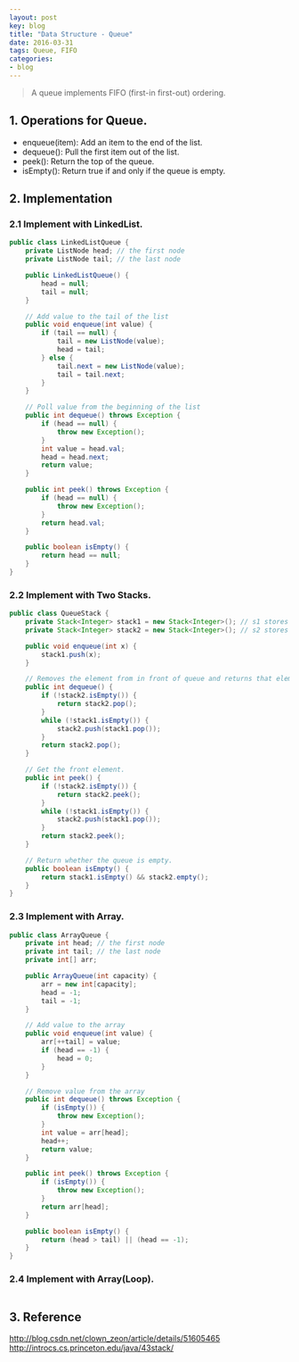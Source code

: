 ```yaml
---
layout: post
key: blog
title: "Data Structure - Queue"
date: 2016-03-31
tags: Queue, FIFO
categories:
- blog
---
```


> A queue implements FIFO (first-in first-out) ordering.

## 1. Operations for Queue.
* enqueue(item): Add an item to the end of the list.
* dequeue(): Pull the first item out of the list.
* peek(): Return the top of the queue.
* isEmpty(): Return true if and only if the queue is empty.

## 2. Implementation
### 2.1 Implement with LinkedList.
```java
public class LinkedListQueue {
    private ListNode head; // the first node
    private ListNode tail; // the last node

    public LinkedListQueue() {
        head = null;
        tail = null;
    }

    // Add value to the tail of the list
    public void enqueue(int value) {
        if (tail == null) {
            tail = new ListNode(value);
            head = tail;
        } else {
            tail.next = new ListNode(value);
            tail = tail.next;
        }
    }

    // Poll value from the beginning of the list
    public int dequeue() throws Exception {
        if (head == null) {
            throw new Exception();
        }
        int value = head.val;
        head = head.next;
        return value;
    }

    public int peek() throws Exception {
        if (head == null) {
            throw new Exception();
        }
        return head.val;
    }

    public boolean isEmpty() {
        return head == null;
    }
}
```

### 2.2 Implement with Two Stacks.
```java
public class QueueStack {
    private Stack<Integer> stack1 = new Stack<Integer>(); // s1 stores new elements
    private Stack<Integer> stack2 = new Stack<Integer>(); // s2 stores old elements

    public void enqueue(int x) {
        stack1.push(x);
    }

    // Removes the element from in front of queue and returns that element.
    public int dequeue() {
        if (!stack2.isEmpty()) {
            return stack2.pop();
        }
        while (!stack1.isEmpty()) {
            stack2.push(stack1.pop());
        }
        return stack2.pop();
    }

    // Get the front element.
    public int peek() {
        if (!stack2.isEmpty()) {
            return stack2.peek();
        }
        while (!stack1.isEmpty()) {
            stack2.push(stack1.pop());
        }
        return stack2.peek();
    }

    // Return whether the queue is empty.
    public boolean isEmpty() {
        return stack1.isEmpty() && stack2.empty();
    }
}
```

### 2.3 Implement with Array.
```java
public class ArrayQueue {
    private int head; // the first node
    private int tail; // the last node
    private int[] arr;

    public ArrayQueue(int capacity) {
        arr = new int[capacity];
        head = -1;
        tail = -1;
    }

    // Add value to the array
    public void enqueue(int value) {
        arr[++tail] = value;
        if (head == -1) {
            head = 0;
        }
    }

    // Remove value from the array
    public int dequeue() throws Exception {
        if (isEmpty()) {
            throw new Exception();
        }
        int value = arr[head];
        head++;
        return value;
    }

    public int peek() throws Exception {
        if (isEmpty()) {
            throw new Exception();
        }
        return arr[head];
    }

    public boolean isEmpty() {
        return (head > tail) || (head == -1);
    }
}
```

### 2.4 Implement with Array(Loop).
```java
```

## 3. Reference
http://blog.csdn.net/clown_zeon/article/details/51605465
http://introcs.cs.princeton.edu/java/43stack/

